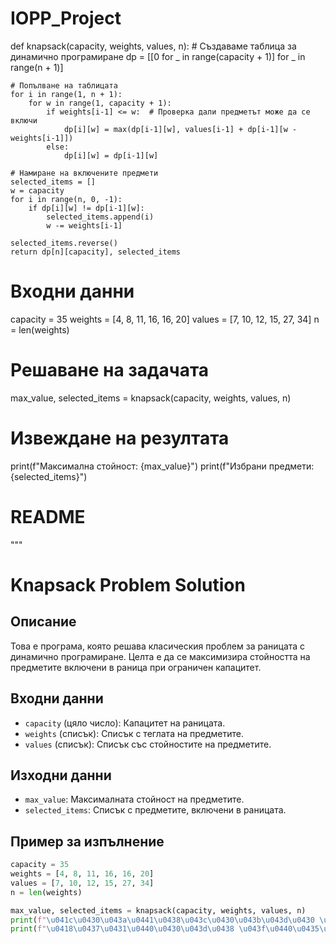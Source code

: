 # IOPP_Project

def knapsack(capacity, weights, values, n):
    # Създаваме таблица за динамично програмиране
    dp = [[0 for _ in range(capacity + 1)] for _ in range(n + 1)]

    # Попълване на таблицата
    for i in range(1, n + 1):
        for w in range(1, capacity + 1):
            if weights[i-1] <= w:  # Проверка дали предметът може да се включи
                dp[i][w] = max(dp[i-1][w], values[i-1] + dp[i-1][w - weights[i-1]])
            else:
                dp[i][w] = dp[i-1][w]

    # Намиране на включените предмети
    selected_items = []
    w = capacity
    for i in range(n, 0, -1):
        if dp[i][w] != dp[i-1][w]:
            selected_items.append(i)
            w -= weights[i-1]

    selected_items.reverse()
    return dp[n][capacity], selected_items

# Входни данни
capacity = 35
weights = [4, 8, 11, 16, 16, 20]
values = [7, 10, 12, 15, 27, 34]
n = len(weights)

# Решаване на задачата
max_value, selected_items = knapsack(capacity, weights, values, n)

# Извеждане на резултата
print(f"Максимална стойност: {max_value}")
print(f"Избрани предмети: {selected_items}")

# README
"""
# Knapsack Problem Solution

## Описание
Това е програма, която решава класическия проблем за раницата с динамично програмиране. Целта е да се максимизира стойността на предметите включени в раница при ограничен капацитет.

## Входни данни
- `capacity` (цяло число): Капацитет на раницата.
- `weights` (списък): Списък с теглата на предметите.
- `values` (списък): Списък със стойностите на предметите.

## Изходни данни
- `max_value`: Максималната стойност на предметите.
- `selected_items`: Списък с предметите, включени в раницата.

## Пример за изпълнение
```python
capacity = 35
weights = [4, 8, 11, 16, 16, 20]
values = [7, 10, 12, 15, 27, 34]
n = len(weights)

max_value, selected_items = knapsack(capacity, weights, values, n)
print(f"\u041c\u0430\u043a\u0441\u0438\u043c\u0430\u043b\u043d\u0430 \u0441\u0442\u043e\u0439\u043d\u043e\u0441\u0442: {max_value}")
print(f"\u0418\u0437\u0431\u0440\u0430\u043d\u0438 \u043f\u0440\u0435\u0434\u043c\u0435\u0442\u0438: {selected_items}")
```
